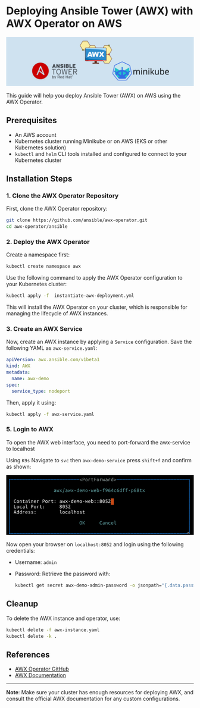 # Deploying Ansible Tower (AWX) with AWX Operator on AWS

<img src=cover.png>

This guide will help you deploy Ansible Tower (AWX) on AWS using the AWX Operator.

## Prerequisites

- An AWS account
- Kubernetes cluster running Minikube or on AWS (EKS or other Kubernetes solution)
- `kubectl` and `helm` CLI tools installed and configured to connect to your Kubernetes cluster

## Installation Steps

### 1. Clone the AWX Operator Repository

First, clone the AWX Operator repository:

```bash
git clone https://github.com/ansible/awx-operator.git
cd awx-operator/ansible
```

### 2. Deploy the AWX Operator

Create a namespace first:

```bash
kubectl create namespace awx
```

Use the following command to apply the AWX Operator configuration to your Kubernetes cluster:

```bash
kubectl apply -f  instantiate-awx-deployment.yml
```

This will install the AWX Operator on your cluster, which is responsible for managing the lifecycle of AWX instances.

### 3. Create an AWX Service

Now, create an AWX instance by applying a `Service` configuration. Save the following YAML as `awx-service.yaml`:

```yaml
apiVersion: awx.ansible.com/v1beta1
kind: AWX
metadata:
  name: awx-demo
spec:
  service_type: nodeport
```

Then, apply it using:

```bash
kubectl apply -f awx-service.yaml
```

### 5. Login to AWX

To open the AWX web interface, you need to port-forward the awx-service to localhost

Using `K9s` Navigate to `svc` then `awx-demo-service` press `shift+f` and confirm as shown:

<img src=img-1.png>

Now open your browser on `localhost:8052` and login using the following credentials:

- Username: `admin`
- Password: Retrieve the password with:

  ```bash
  kubectl get secret awx-demo-admin-password -o jsonpath="{.data.password}" | base64 --decode
  ```

## Cleanup

To delete the AWX instance and operator, use:

```bash
kubectl delete -f awx-instance.yaml
kubectl delete -k .
```

## References

- [AWX Operator GitHub](https://github.com/ansible/awx-operator)
- [AWX Documentation](https://github.com/ansible/awx-operator/tree/devel/docs)

---

**Note**: Make sure your cluster has enough resources for deploying AWX, and consult the official AWX documentation for any custom configurations.

```

```
